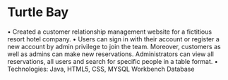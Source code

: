 # Turtle Bay
•	Created a customer relationship management website for a fictitious resort hotel company.
•	Users can sign in with their account or register a new account by admin privilege to join the team. Moreover, customers as well as admins can make new reservations. Administrators can view all reservations, all users and search for specific people in a table format.
•	Technologies: Java, HTML5, CSS, MYSQL Workbench Database 
